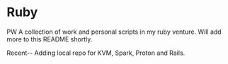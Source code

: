 # Ruby
PW
A collection of work and personal scripts in my ruby venture. 
Will add more to this README shortly. 

Recent-- Adding local repo for KVM, Spark, Proton and Rails.

